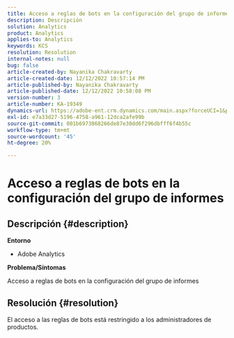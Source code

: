 ```yaml
---
title: Acceso a reglas de bots en la configuración del grupo de informes
description: Descripción
solution: Analytics
product: Analytics
applies-to: Analytics
keywords: KCS
resolution: Resolution
internal-notes: null
bug: false
article-created-by: Nayanika Chakravarty
article-created-date: 12/12/2022 10:57:14 PM
article-published-by: Nayanika Chakravarty
article-published-date: 12/12/2022 10:58:08 PM
version-number: 3
article-number: KA-19349
dynamics-url: https://adobe-ent.crm.dynamics.com/main.aspx?forceUCI=1&pagetype=entityrecord&etn=knowledgearticle&id=97b4f74e-707a-ed11-81ac-6045bd006b25
exl-id: e7a33d27-5196-4758-a961-12dca2afe99b
source-git-commit: 001b6973868266de87e30dd6f296dbfff6f4b55c
workflow-type: tm+mt
source-wordcount: '45'
ht-degree: 20%

---
```


# Acceso a reglas de bots en la configuración del grupo de informes

## Descripción {#description}


<b>Entorno</b>

- Adobe Analytics

<b>Problema/Síntomas</b>

Acceso a reglas de bots en la configuración del grupo de informes


## Resolución {#resolution}


El acceso a las reglas de bots está restringido a los administradores de productos.
